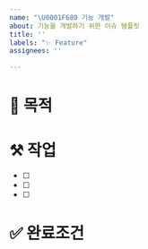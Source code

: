 ```yaml
---
name: "\U0001F680 기능 개발"
about: 기능을 개발하기 위한 이슈 템플릿
title: ''
labels: "✨ Feature"
assignees: ''

---
```


# 🚀 목적


# ⚒️ 작업

- [ ] 
- [ ] 
- [ ] 

# ✅ 완료조건
